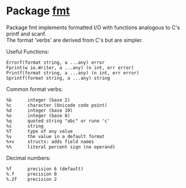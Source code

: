 # Package [fmt](https://pkg.go.dev/fmt)
Package fmt implements formatted I/O with functions analogous to C's printf and scanf.  
The format 'verbs' are derived from C's but are simpler.  

Useful Functions:  
```
Errorf(format string, a ...any) error
Fprint(w io.Writer, a ...any) (n int, err error)
Printf(format string, a ...any) (n int, err error)
Sprintf(format string, a ...any) string
```

Common format verbs:
```
%b      integer (base 2)
%c      character (Unicode code point)
%d      integer (base 10)
%o      integer (base 8)
%q      quoted string "abc" or rune 'c'
%s      string
%T      type of any value
%v      the value in a default format
%+v     structs: adds field names
%%      literal percent sign (no operand)
```

Decimal numbers:
```
%f      precision 6 (default)
%.f     precision 0
%.2f    precision 2
```